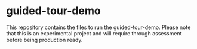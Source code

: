 # guided-tour-demo
This repository contains the files to run the guided-tour-demo. Please note that this is an experimental project and will require through assessment before being production ready.
